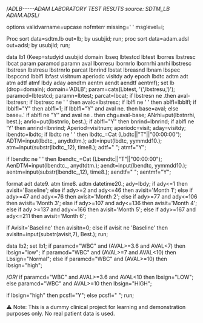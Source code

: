/*ADLB-----ADAM LABORATORY TEST RESUTS
source: SDTM_LB ADAM.ADSL*/


options validvarname=upcase nofmterr missing=' ' msglevel=i;

Proc sort data=sdtm.lb out=lb; by usubjid; run;
proc sort data=adam.adsl out=adsl; by usubjid; run;

data lb1 (Keep=studyid usubjid domain lbseq lbtestcd lbtest lborres lbstresc lbcat param paramcd
paramn aval lborresu lbornrlo lbornrhi anrhi lbstresc lbstresn lbstresu lbstrnrlo parcat
lbnrind lbstat lbreasnd lbnam lbspec lbspccnd lbblfl lbfast visitnum aperiodc visitdy ady
epoch lbdtc adtm adt atm adtf atmf lbdy aday aendtm aentm aendt aendtf aentmf);
set lb (drop=domain);
domain='ADLB';
param=cats(Lbtest, '(',lbstresu,')');
paramcd=lbtestcd;
paramn=lbtest;
parcat=lbcat;
if lbstresn ne .then
aval-lbstresn;
if lbstresc ne ' ' then
avalc=lbstresc;
if lblfl ne ' ' then
ablfl=lbblfl;
if lbblfl="Y" then ablfl=1;
if lbblfl="Y" and aval ne. then base=aval;
else base=.'
if ablfl ne "Y" and aval ne . then chg=aval-base;
ANrhi=put(lbstnrhi, best.);
anrlo=put(lbstnrlo, best.);
if ablfl="Y" then bnrind=lbnrind;
if ablfl ne 'Y' then anrind=lbnrind;
Aperiod=visitnum;
aperiodc=visit;
aday=visitdy;
lbendtc=lbdtc;
if lbdtc ne ' ' then lbdtc_=Cat (Lbdtc||"T"||"00:00:00");
ADTM=input(lbdtc_, anydtdtm.);
adt=input(lbdtc, yymmdd10.);
atm=input(substr(lbdtc_,12), time8.);
adtf=" ";
atmf="Y";

if lbendtc ne ' ' then lbendtc_=Cat (Lbendtc||"T"||"00:00:00");
AenDTM=input(lbendtc_, anydtdtm.);
aendt=input(lbendtc, yymmdd10.);
aentm=input(substr(lbendtc_,12), time8.);
aendtf=" ";
aentmf="Y";

format adt date9. atm time8. adtm datetime20.;
ady=lbdy;
if ady<=1 then avisit='Baseline';
else if ady>=2 and ady<=46 then avisit='Month 1';
else if ady>=47 and ady<=76 then avisit='Month 2';
else if ady>=77 and ady<=106 then avisit='Month 3';
else if ady>=107 and ady<=136 then avisit='Month 4';
else if ady >=137 and ady<=166 then avisit='Month 5';
else if ady>=167 and ady<=211 then avisit='Month 6';

if Avisit='Baseline' then avisitn=0;
else if avisit ne 'Baseline' then avisitn=input(substr(avisit,7), Best.);
run; 

data lb2;
set lb1;
if paramcd="WBC" and (AVAL>=3.6 and AVAL<7) then lbsign="low";
if paramcd="WBC" and (AVAL>=7 and AVAL<10) then Lbsign="Normal";
else if paramcd="WBC" and (AVAL>=10) then lbsign="high";

/*OR*/
if paramcd="WBC" and AVAL>=3.6 and AVAL<10 then lbsign="LOW";
else paramcd="WBC" and AVAL>=10 then lbsign="HIGH";

if lbsign="high" then pcsfl="Y";
else pcsfl=" ";
run;


⚠️ Note: This is a dummy clinical project for learning and demonstration purposes only. No real patient data is used.







